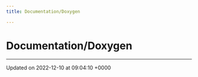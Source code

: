 ```yaml
---
title: Documentation/Doxygen

---
```


# Documentation/Doxygen








-------------------------------

Updated on 2022-12-10 at 09:04:10 +0000
